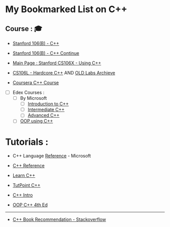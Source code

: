 # My Bookmarked List on C++

## Course : :mortar_board:
* [Stanford 106(B) -  C++](https://www.youtube.com/watch?v=kMzH3tfP6f8&index=1&list=PLFE6E58F856038C69)
* [Stanford 106(B) -  C++ Continue](https://www.youtube.com/watch?v=NcZ2cu7gc-A&index=1&list=PLnfg8b9vdpLn9exZweTJx44CII1bYczuk)
* [Main Page : Stanford CS106X - Using C++](https://stanford.edu/class/cs106x/lectures.shtml)
* [CS106L - Hardcore C++](http://web.stanford.edu/class/cs106l/) AND [OLD Labs Archieve](http://www.keithschwarz.com/cs106l/)

* [Coursera C++ Course](https://www.coursera.org/learn/c-plus-plus-a) 
- [ ] Edex Courses :
  - [ ] By Microsoft
    - [ ] [Introduction to C++](https://www.edx.org/es/course/introduction-to-c-plus-plus)
    - [ ] [Intermediate C++](https://www.edx.org/es/course/intermediate-c)
    - [ ] [Advanced C++](https://www.edx.org/es/course/advanced-c)
  - [ ] [OOP using C++](https://www.edx.org/es/course/object-oriented-programming)

# Tutorials :  

* C++ Language [Reference](https://msdn.microsoft.com/en-us/library/3bstk3k5.aspx) - Microsoft 
* [C++ Reference](http://en.cppreference.com/w/cpp/language)


* [Learn C++](http://www.learncpp.com/)
* [TutPoint C++](https://www.tutorialspoint.com/cplusplus/)
* [C++ Intro](https://www.codesdope.com/cpp-introduction/)

* [OOP C++ 4th Ed](http://fac.ksu.edu.sa/sites/default/files/ObjectOrientedProgramminginC4thEdition.pdf)
---
* [C++ Book Recommendation - Stackoverflow](https://stackoverflow.com/questions/388242/the-definitive-c-book-guide-and-list)
